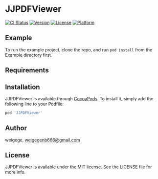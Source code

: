 # JJPDFViewer

[![CI Status](https://img.shields.io/travis/chinaljw/JJPDFViewer.svg?style=flat)](https://travis-ci.org/chinaljw/JJPDFViewer)
[![Version](https://img.shields.io/cocoapods/v/JJPDFViewer.svg?style=flat)](https://cocoapods.org/pods/JJPDFViewer)
[![License](https://img.shields.io/cocoapods/l/JJPDFViewer.svg?style=flat)](https://cocoapods.org/pods/JJPDFViewer)
[![Platform](https://img.shields.io/cocoapods/p/JJPDFViewer.svg?style=flat)](https://cocoapods.org/pods/JJPDFViewer)

## Example

To run the example project, clone the repo, and run `pod install` from the Example directory first.

## Requirements

## Installation

JJPDFViewer is available through [CocoaPods](https://cocoapods.org). To install
it, simply add the following line to your Podfile:

```ruby
pod 'JJPDFViewer'
```

## Author

weigege, weigegenb666@gmail.com

## License

JJPDFViewer is available under the MIT license. See the LICENSE file for more info.
